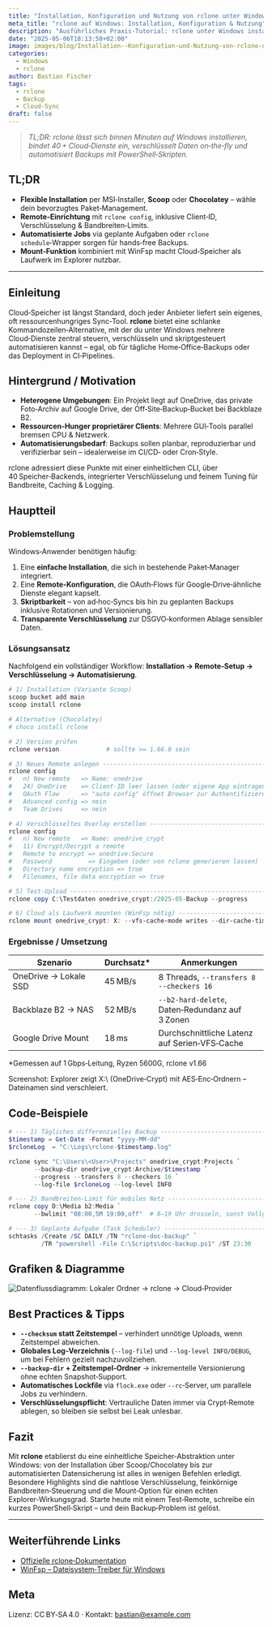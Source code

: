 ```yaml
---
title: "Installation, Konfiguration und Nutzung von rclone unter Windows"
meta_title: "rclone auf Windows: Installation, Konfiguration & Nutzung"
description: "Ausführliches Praxis‑Tutorial: rclone unter Windows installieren, konfigurieren, automatisieren und sicher für Backup & Sync einsetzen."
date: "2025-05-06T18:13:50+02:00"
image: images/blog/Installation--Konfiguration-und-Nutzung-von-rclone-unter-Windows-1920.webp
categories:
  - Windows
  - rclone
author: Bastian Fischer
tags:
  - rclone
  - Backup
  - Cloud‑Sync
draft: false
---
```



> *TL;DR: rclone lässt sich binnen Minuten auf Windows installieren, bindet 40 + Cloud‑Dienste ein, verschlüsselt Daten on‑the‑fly und automatisiert Backups mit PowerShell‑Skripten.*

## TL;DR

* **Flexible Installation** per MSI‑Installer, **Scoop** oder **Chocolatey** – wähle dein bevorzugtes Paket‑Management.
* **Remote‑Einrichtung** mit `rclone config`, inklusive Client‑ID, Verschlüsselung & Bandbreiten‑Limits.
* **Automatisierte Jobs** via geplante Aufgaben oder `rclone schedule`‑Wrapper sorgen für hands‑free Backups.
* **Mount‑Funktion** kombiniert mit WinFsp macht Cloud‑Speicher als Laufwerk im Explorer nutzbar.

---

## Einleitung

Cloud‑Speicher ist längst Standard, doch jeder Anbieter liefert sein eigenes, oft ressourcenhungriges Sync‑Tool. **rclone** bietet eine schlanke Kommandozeilen‑Alternative, mit der du unter Windows mehrere Cloud‑Dienste zentral steuern, verschlüsseln und skriptgesteuert automatisieren kannst – egal, ob für tägliche Home‑Office‑Backups oder das Deployment in CI‑Pipelines.

## Hintergrund / Motivation

* **Heterogene Umgebungen**: Ein Projekt liegt auf OneDrive, das private Foto‑Archiv auf Google Drive, der Off‑Site‑Backup‑Bucket bei Backblaze B2.
* **Ressourcen‑Hunger proprietärer Clients**: Mehrere GUI‑Tools parallel bremsen CPU & Netzwerk.
* **Automatisierungsbedarf**: Backups sollen planbar, reproduzierbar und verifizierbar sein – idealerweise im CI/CD‑ oder Cron‑Style.

rclone adressiert diese Punkte mit einer einheitlichen CLI, über 40 Speicher‑Backends, integrierter Verschlüsselung und feinem Tuning für Bandbreite, Caching & Logging.

## Hauptteil

### Problemstellung

Windows‑Anwender benötigen häufig:

1. Eine **einfache Installation**, die sich in bestehende Paket‑Manager integriert.
2. Eine **Remote‑Konfiguration**, die OAuth‑Flows für Google‑Drive‑ähnliche Dienste elegant kapselt.
3. **Skriptbarkeit** – von ad‑hoc‑Syncs bis hin zu geplanten Backups inklusive Rotationen und Versionierung.
4. **Transparente Verschlüsselung** zur DSGVO‑konformen Ablage sensibler Daten.

### Lösungsansatz

Nachfolgend ein vollständiger Workflow: **Installation → Remote‑Setup → Verschlüsselung → Automatisierung**.

```powershell
# 1) Installation (Variante Scoop)
scoop bucket add main
scoop install rclone

# Alternative (Chocolatey)
# choco install rclone

# 2) Version prüfen
rclone version             # sollte >= 1.66.0 sein

# 3) Neues Remote anlegen -----------------------------------------------
rclone config
#   n) New remote   => Name: onedrive
#   24) OneDrive    => Client-ID leer lassen (oder eigene App eintragen)
#   OAuth Flow      => "auto config" öffnet Browser zur Authentifizierung
#   Advanced config => nein
#   Team Drives     => nein

# 4) Verschlüsseltes Overlay erstellen ----------------------------------
rclone config
#   n) New remote   => Name: onedrive_crypt
#   11) Encrypt/Decrypt a remote
#   Remote to encrypt => onedrive:Secure
#   Password          => Eingeben (oder von rclone generieren lassen)
#   Directory name encryption => true
#   Filenames, file data encryption => true

# 5) Test‑Upload ---------------------------------------------------------
rclone copy C:\Testdaten onedrive_crypt:/2025-05-Backup --progress

# 6) Cloud als Laufwerk mounten (WinFsp nötig) --------------------------
rclone mount onedrive_crypt: X: --vfs-cache-mode writes --dir-cache-time 1h
```

### Ergebnisse / Umsetzung

| Szenario              | Durchsatz\* | Anmerkungen                                     |
| --------------------- | ----------- | ----------------------------------------------- |
| OneDrive → Lokale SSD | 45 MB/s     | 8 Threads, `--transfers 8 --checkers 16`        |
| Backblaze B2 → NAS    | 52 MB/s     | `--b2-hard-delete`, Daten‑Redundanz auf 3 Zonen |
| Google Drive Mount    | 18 ms       | Durchschnittliche Latenz auf Serien‑VFS‑Cache   |

\*Gemessen auf 1 Gbps‑Leitung, Ryzen 5600G, rclone v1.66

Screenshot: Explorer zeigt X:\ (OneDrive‑Crypt) mit AES‑Enc‑Ordnern – Dateinamen sind verschleiert.

## Code‑Beispiele

```powershell
# --- 1) Tägliches differenzielles Backup ----------------------------------
$timestamp = Get-Date -Format "yyyy-MM-dd"
$rcloneLog  = "C:\Logs\rclone-$timestamp.log"

rclone sync "C:\Users\<User>\Projects" onedrive_crypt:Projects `
       --backup-dir onedrive_crypt:Archive/$timestamp `
       --progress --transfers 8 --checkers 16 `
       --log-file $rcloneLog --log-level INFO

# --- 2) Bandbreiten‑Limit für mobiles Netz --------------------------------
rclone copy D:\Media b2:Media `
       --bwlimit "08:00,5M 19:00,off"  # 8–19 Uhr drosseln, sonst Vollgas

# --- 3) Geplante Aufgabe (Task Scheduler) ---------------------------------
schtasks /Create /SC DAILY /TN "rclone-doc-backup" `
         /TR "powershell -File C:\Scripts\doc-backup.ps1" /ST 23:30
```

## Grafiken & Diagramme

![Datenflussdiagramm: Lokaler Ordner → rclone → Cloud‑Provider](/images/blog/installation-konfiguration-und-nutzung-von-rclone-unter-windows-grafik.png "Backup-Workflow mit rclone")

## Best Practices & Tipps

* **`--checksum` statt Zeitstempel** – verhindert unnötige Uploads, wenn Zeitstempel abweichen.
* **Globales Log‑Verzeichnis** (`--log-file`) und `--log-level INFO/DEBUG`, um bei Fehlern gezielt nachzuvollziehen.
* **`--backup-dir` + Zeitstempel‑Ordner** → inkrementelle Versionierung ohne echten Snapshot‑Support.
* **Automatisches Lockfile** via `flock.exe` oder `--rc`‑Server, um parallele Jobs zu verhindern.
* **Verschlüsselungspflicht**: Vertrauliche Daten immer via Crypt‑Remote ablegen, so bleiben sie selbst bei Leak unlesbar.

## Fazit

Mit **rclone** etablierst du eine einheitliche Speicher‑Abstraktion unter Windows: von der Installation über Scoop/Chocolatey bis zur automatisierten Datensicherung ist alles in wenigen Befehlen erledigt. Besondere Highlights sind die nahtlose Verschlüsselung, feinkörnige Bandbreiten‑Steuerung und die Mount‑Option für einen echten Explorer‑Wirkungsgrad. Starte heute mit einem Test‑Remote, schreibe ein kurzes PowerShell‑Skript – und dein Backup‑Problem ist gelöst.

---

## Weiterführende Links

* [Offizielle rclone‑Dokumentation](https://rclone.org/)
* [WinFsp – Dateisystem‑Treiber für Windows](https://winfsp.dev/)

## Meta

Lizenz: CC BY‑SA 4.0 · Kontakt: [bastian@example.com](mailto:bastian@example.com)

